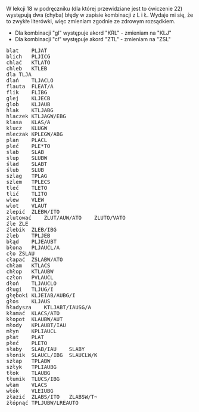 W lekcji 18 w podręczniku (dla której przewidziane jest to ćwiczenie 22) występują dwa (chyba) błędy w zapisie kombinacji z L i Ł. 
Wydaje mi się, że to zwykłe literówki, więc zmieniam zgodnie ze zdrowym rozsądkiem.   
* Dla kombinacji "gl" występuje akord "KRL" - zmieniam na "KLJ"
* Dla kombinacji "cł" występuje akord "ZTL" - zmieniam na "ZSL"

<pre>
blat	PLJAT	
blich	PLJICG	
chlać	KTLATO	
chleb	KTLEB	
dla	TLJA	
dlań	TLJACLO	
flauta	FLEAT/A	
flik	FLIBG	
glej	KLJECB	
glob	KLJAUB	
hlak	KTLJABG	
hlaczek	KTLJAGW/EBG	
klasa	KLAS/A	
klucz	KLUGW	
mleczak	KPLEGW/ABG	
plan	PLACL	
pleć	PLE*TO	
slab	SLAB	
slup	SLUBW	
ślad	SLABT	
ślub	SLUB	
szlag	TPLAG	
szlem	TPLECS	
tleć	TLETO	
tlić	TLITO	
wlew	VLEW	
wlot	VLAUT	
zlepić	ZLEBW/ITO	
zlutować	ZLUT/AUW/ATO	ZLUTO/VATO
źle	ZLE 	
źlebik	ZLEB/IBG	
żleb	TPLJEB	
błąd	PLJEAUBT	
błona	PLJAUCL/A	
cło	ZSLAU	
cłapać	ZSLABW/ATO	
chłam	KTLACS	
chłop	KTLAUBW	
człon	PVLAUCL	
dłoń	TLJAUCLO	
długi	TLJUG/I	
głęboki	KLJEIAB/AUBG/I	
głos	KLJAUS	
hładysza	KTLJABT/IAUSG/A	
kłamać	KLACS/ATO	
kłopot	KLAUBW/AUT	
młody	KPLAUBT/IAU	
młyn	KPLIAUCL	
płat	PLAT	
płeć	PLETO	
słaby	SLAB/IAU	SLABY
słonik	SLAUCL/IBG	SLAUCLW/K
szłap	TPLABW	
szłyk	TPLIAUBG	
tłok	TLAUBG	
tłumik	TLUCS/IBG	
włam	VLACS	
włók	VLEIUBG	
złazić	ZLABS/ITO	ZLABSW/T~
żłópnąć	TPLJUBW/LREAUTO	
</pre>
